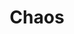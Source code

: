 ---
title: "Chaos"

domain:
  grantedPower: |
    You cast chaos spells at +1 caster level.
  spells: |
    1. {% spell_link protection-from-law %}
    1. {% spell_link shatter %}
    1. {% spell_link magic-circle-against-law %}
    1. {% spell_link chaos-hammer %}
    1. {% spell_link dispel-law %}
    1. {% spell_link animate-objects %}
    1. {% spell_link word-of-chaos %}
    1. {% spell_link cloak-of-chaos %}
    1. {% spell_link summon-monster-ix %}<sup>1</sup>
  notes: |
    <sup>1</sup>Cast as a chaos spell only.
---